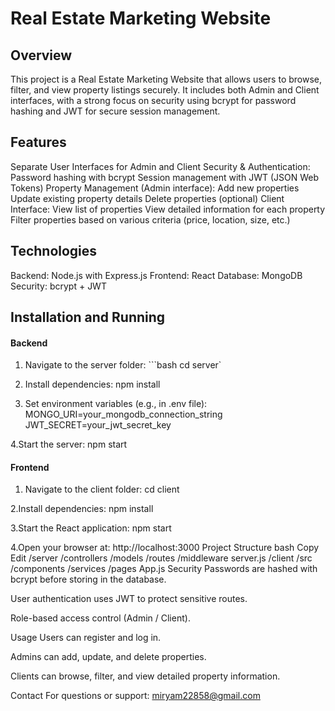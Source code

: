 # Real Estate Marketing Website
## Overview
This project is a Real Estate Marketing Website that allows users to browse, filter, and view property listings securely. It includes both Admin and Client interfaces, with a strong focus on security using bcrypt for password hashing and JWT for secure session management.

## Features
Separate User Interfaces for Admin and Client
Security & Authentication:
Password hashing with bcrypt
Session management with JWT (JSON Web Tokens)
Property Management (Admin interface):
Add new properties
Update existing property details
Delete properties (optional)
Client Interface:
View list of properties
View detailed information for each property
Filter properties based on various criteria (price, location, size, etc.)
## Technologies
Backend: Node.js with Express.js
Frontend: React
Database: MongoDB
Security: bcrypt + JWT
## Installation and Running
#### Backend
1. Navigate to the server folder:
```bash cd server`

2. Install dependencies:
npm install

3. Set environment variables (e.g., in .env file):
MONGO_URI=your_mongodb_connection_string JWT_SECRET=your_jwt_secret_key

4.Start the server:
npm start

#### Frontend
1. Navigate to the client folder:
cd client

2.Install dependencies:
npm install

3.Start the React application:
npm start

4.Open your browser at:
http://localhost:3000 Project Structure bash Copy Edit /server /controllers /models /routes /middleware server.js /client /src /components /services /pages App.js Security Passwords are hashed with bcrypt before storing in the database.

User authentication uses JWT to protect sensitive routes.

Role-based access control (Admin / Client).

Usage Users can register and log in.

Admins can add, update, and delete properties.

Clients can browse, filter, and view detailed property information.

Contact
For questions or support: miryam22858@gmail.com
